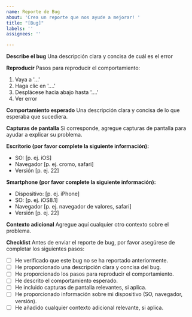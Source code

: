 ```yaml
---
name: Reporte de Bug
about: 'Crea un reporte que nos ayude a mejorar! '
title: "[Bug]"
labels: ''
assignees: ''

---
```


**Describe el bug**
Una descripción clara y concisa de cuál es el error

**Reproducir**
Pasos para reproducir el comportamiento:
1. Vaya a '...'
2. Haga clic en '....'
3. Desplácese hacia abajo hasta '....'
4. Ver error

**Comportamiento esperado**
Una descripción clara y concisa de lo que esperaba que sucediera.

**Capturas de pantalla**
Si corresponde, agregue capturas de pantalla para ayudar a explicar su problema.

**Escritorio (por favor complete la siguiente información):**
 - SO: [p. ej. iOS]
 - Navegador [p. ej. cromo, safari]
 - Versión [p. ej. 22]

**Smartphone (por favor complete la siguiente información):**
 - Dispositivo: [p. ej. iPhone]
 - SO: [p. ej. iOS8.1]
 - Navegador [p. ej. navegador de valores, safari]
 - Versión [p. ej. 22]

**Contexto adicional**
Agregue aquí cualquier otro contexto sobre el problema.

**Checklist**
Antes de enviar el reporte de bug, por favor asegúrese de completar los siguientes pasos:
- [ ] He verificado que este bug no se ha reportado anteriormente.
- [ ] He proporcionado una descripción clara y concisa del bug.
- [ ] He proporcionado los pasos para reproducir el comportamiento.
- [ ] He descrito el comportamiento esperado.
- [ ] He incluido capturas de pantalla relevantes, si aplica.
- [ ] He proporcionado información sobre mi dispositivo (SO, navegador, versión).
- [ ] He añadido cualquier contexto adicional relevante, si aplica.
